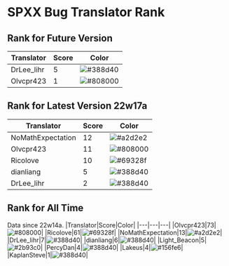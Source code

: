 # SPXX Bug Translator Rank
## Rank for Future Version
|Translator|Score|Color|
|---|---|---|
|DrLee_lihr|5|![#388d40](https://via.placeholder.com/15/388d40/000000?text=+)|
|Olvcpr423|1|![#808000](https://via.placeholder.com/15/808000/000000?text=+)|
## Rank for Latest Version 22w17a
|Translator|Score|Color|
|---|---|---|
|NoMathExpectation|12|![#a2d2e2](https://via.placeholder.com/15/a2d2e2/000000?text=+)|
|Olvcpr423|11|![#808000](https://via.placeholder.com/15/808000/000000?text=+)|
|Ricolove|10|![#69328f](https://via.placeholder.com/15/69328f/000000?text=+)|
|dianliang|5|![#388d40](https://via.placeholder.com/15/388d40/000000?text=+)|
|DrLee_lihr|2|![#388d40](https://via.placeholder.com/15/388d40/000000?text=+)|
## Rank for All Time
Data since 22w14a.
|Translator|Score|Color|
|---|---|---|
|Olvcpr423|73|![#808000](https://via.placeholder.com/15/808000/000000?text=+)|
|Ricolove|61|![#69328f](https://via.placeholder.com/15/69328f/000000?text=+)|
|NoMathExpectation|13|![#a2d2e2](https://via.placeholder.com/15/a2d2e2/000000?text=+)|
|DrLee_lihr|7|![#388d40](https://via.placeholder.com/15/388d40/000000?text=+)|
|dianliang|6|![#388d40](https://via.placeholder.com/15/388d40/000000?text=+)|
|Light_Beacon|5|![#2b93c0](https://via.placeholder.com/15/2b93c0/000000?text=+)|
|PercyDan|4|![#388d40](https://via.placeholder.com/15/388d40/000000?text=+)|
|Lakeus|4|![#156fe6](https://via.placeholder.com/15/156fe6/000000?text=+)|
|KaplanSteve|1|![#388d40](https://via.placeholder.com/15/388d40/000000?text=+)|